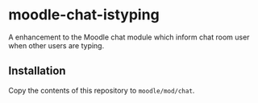 # moodle-chat-istyping
A enhancement to the Moodle chat module which inform chat room user when other users are typing.

## Installation
Copy the contents of this repository to `moodle/mod/chat`.
